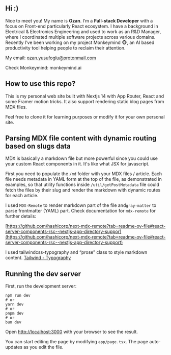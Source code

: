 ## **Hi :)**

Nice to meet you! My name is **Ozan**. I’m a **Full-stack Developer** with a focus on Front-end particularly React ecosystem. I have a background in Electrical & Electronics Engineering and used to work as an R&D Manager, where I coordinated multiple software projects across various domains. Recently I’ve been working on my project Monkeymind 🐵, an AI based productivity tool helping people to reclaim their attention.

My email: ozan.yusufoglu@protonmail.com

Check Monkeymind: monkeymind.ai

## **How to use this repo?**

This is my personal web site built with Nextjs 14 with App Router, React and some Framer motion tricks. It also support rendering static blog pages from MDX files.

Feel free to clone it for learning purposes or modify it for your own personal site.

## **Parsing MDX file content with dynamic routing based on slugs data**

MDX is basically a markdown file but more powerful since you could use your custom React components in it. It's like what JSX for javascript.

First you need to populate the `/md` folder with your MDX files / article. Each file needs metadata in YAML form at the top of the file, as demonstrated in examples, so that utility functions inside `/util/getPostMetadata` file could fetch the files by their slug and render the markdown with dynamic routes for each article.

I used `MDX-Remote` to render markdown part of the file and`gray-matter` to parse frontmatter (YAML) part. Check documentation for `mdx-remote` for further details:

[https://github.com/hashicorp/next-mdx-remote?tab=readme-ov-file#react-server-components-rsc--nextjs-app-directory-suppor](https://github.com/hashicorp/next-mdx-remote?tab=readme-ov-file#react-server-components-rsc--nextjs-app-directory-support)

I used tailwindcss-typography and “prose” class to style markdown content. [Tailwind - Typography](https://github.com/tailwindlabs/tailwindcss-typography)

## Running the dev server

First, run the development server:

```
npm run dev
# or
yarn dev
# or
pnpm dev
# or
bun dev

```

Open [http://localhost:3000](http://localhost:3000/) with your browser to see the result.

You can start editing the page by modifying `app/page.tsx`. The page auto-updates as you edit the file.
